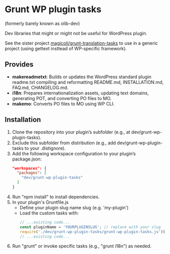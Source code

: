 # Grunt WP plugin tasks

(formerly barely known as olib-dev)

Dev libraries that might or might not be useful for WordPress plugin.

See the sister project [magicoli/grunt-translation-tasks](https://github.com/magicoli/grunt-translation-tasks) to use in a generic project (using gettext insttead of WP-specific framework).

## Provides

- **makereadmetxt**: Builds or updates the WordPress standard plugin readme.txt compiling and reformatting README.md, INSTALLATION.md, FAQ.md, CHANGELOG.md.  
- **i18n**: Prepares internationalization assets, updating text domains, generating POT, and converting PO files to MO.  
- **makemo**: Converts PO files to MO using WP CLI.

## Installation

1. Clone the repository into your plugin’s subfolder (e.g., at dev/grunt-wp-plugin-tasks).  
2. Exclude this subfolder from distribution (e.g., add dev/grunt-wp-plugin-tasks to your .distignore).  
3. Add the following workspace configuration to your plugin’s package.json:
   ```json
   "workspaces": {
     "packages": [
       "dev/grunt-wp-plugin-tasks"
     ]
   }
   ```
4. Run "npm install" to install dependencies.
5. In your plugin's Gruntfile.js
   - Define your plugin slug name slug (e.g. 'my-plugin')
   - Load the custom tasks with:
     ```javascript
     // ...existing code...
     const pluginName = 'YOURPLUGINSLUG'; // replace with your slug
     require('./dev/grunt-wp-plugin-tasks/grunt-wp-plugin-tasks.js')(grunt, pluginName);
     // ...existing code...
     ```
6. Run "grunt" or invoke specific tasks (e.g., "grunt i18n") as needed.
